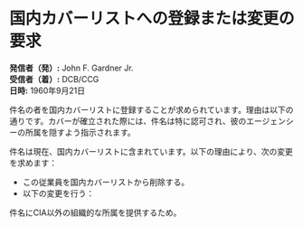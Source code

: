 # 国内カバーリストへの登録または変更の要求

**発信者（発）:** John F. Gardner Jr.  
**受信者（着）:** DCB/CCG  
**日時:** 1960年9月21日  

件名の者を国内カバーリストに登録することが求められています。理由は以下の通りです。カバーが確立された際には、件名は特に認可され、彼のエージェンシーの所属を隠すよう指示されます。

件名は現在、国内カバーリストに含まれています。以下の理由により、次の変更を求めます：

- この従業員を国内カバーリストから削除する。
- 以下の変更を行う：

件名にCIA以外の組織的な所属を提供するため。